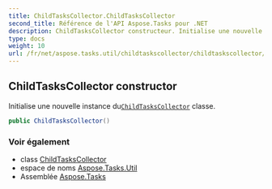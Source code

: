 ```yaml
---
title: ChildTasksCollector.ChildTasksCollector
second_title: Référence de l'API Aspose.Tasks pour .NET
description: ChildTasksCollector constructeur. Initialise une nouvelle instance duChildTasksCollector classe.
type: docs
weight: 10
url: /fr/net/aspose.tasks.util/childtaskscollector/childtaskscollector/
---
```

## ChildTasksCollector constructor

Initialise une nouvelle instance du[`ChildTasksCollector`](../) classe.

```csharp
public ChildTasksCollector()
```

### Voir également

* class [ChildTasksCollector](../)
* espace de noms [Aspose.Tasks.Util](../../childtaskscollector/)
* Assemblée [Aspose.Tasks](../../../)


